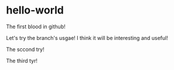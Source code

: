 # hello-world
The first blood in github!

Let's try the branch's usgae! I think it will be interesting and useful!

The sccond try!

The third tyr!
